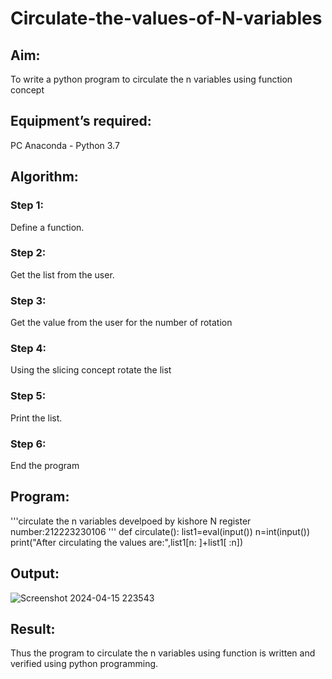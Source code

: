 # Circulate-the-values-of-N-variables
## Aim:
To write a python program to circulate the n variables using function concept
## Equipment’s required:
PC
Anaconda - Python 3.7
## Algorithm: 
### Step 1: 
Define a function.
### Step 2: 
Get the list from the user.
### Step 3: 
Get the value from the user for the number of rotation
### Step 4: 
Using the slicing concept rotate the list

### Step 5: 
Print the list.
### Step 6: 
End the program
## Program:
'''circulate the n variables
develpoed by kishore N
register number:212223230106
'''
def circulate():
    list1=eval(input())
    n=int(input())
    print("After circulating the values are:",list1[n: ]+list1[ :n])
## Output:
![Screenshot 2024-04-15 223543](https://github.com/kishorenagarajan08/Circulate-the-values-of-N-variables/assets/155753188/7a4e64d7-98f5-4040-85b3-9d1f6070bf00)

## Result:
Thus the program to circulate the n variables using function is written and verified using python programming.
